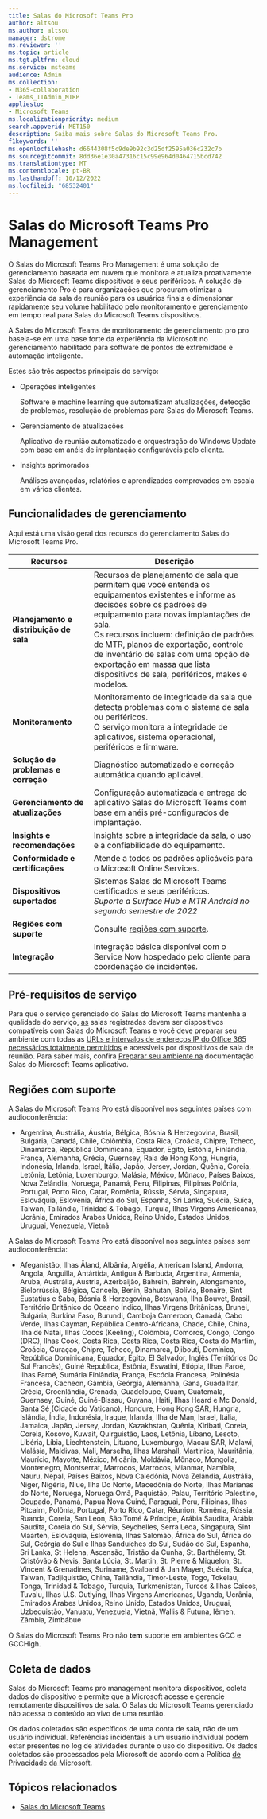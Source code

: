 ```yaml
---
title: Salas do Microsoft Teams Pro
author: altsou
ms.author: altsou
manager: dstrome
ms.reviewer: ''
ms.topic: article
ms.tgt.pltfrm: cloud
ms.service: msteams
audience: Admin
ms.collection:
- M365-collaboration
- Teams_ITAdmin_MTRP
appliesto:
- Microsoft Teams
ms.localizationpriority: medium
search.appverid: MET150
description: Saiba mais sobre Salas do Microsoft Teams Pro.
f1keywords: ''
ms.openlocfilehash: d6644308f5c9de9b92c3d25df2595a036c232c7b
ms.sourcegitcommit: 8dd36e1e30a47316c15c99e964d0464715bcd742
ms.translationtype: MT
ms.contentlocale: pt-BR
ms.lasthandoff: 10/12/2022
ms.locfileid: "68532401"
---
```

# <a name="microsoft-teams-rooms-pro-management"></a>Salas do Microsoft Teams Pro Management

O Salas do Microsoft Teams Pro Management é uma solução de gerenciamento baseada em nuvem que monitora e atualiza proativamente Salas do Microsoft Teams dispositivos e seus periféricos. A solução de gerenciamento Pro é para organizações que procuram otimizar a experiência da sala de reunião para os usuários finais e dimensionar rapidamente seu volume habilitado pelo monitoramento e gerenciamento em tempo real para Salas do Microsoft Teams dispositivos. 

A Salas do Microsoft Teams de monitoramento de gerenciamento pro pro baseia-se em uma base forte da experiência da Microsoft no gerenciamento habilitado para software de pontos de extremidade e automação inteligente. 


Estes são três aspectos principais do serviço:  

- Operações inteligentes  

   Software e machine learning que automatizam atualizações, detecção de problemas, resolução de problemas para Salas do Microsoft Teams.  

- Gerenciamento de atualizações  

   Aplicativo de reunião automatizado e orquestração do Windows Update com base em anéis de implantação configuráveis pelo cliente.

- Insights aprimorados  

   Análises avançadas, relatórios e aprendizados comprovados em escala em vários clientes.  


## <a name="management-capabilities"></a>Funcionalidades de gerenciamento

Aqui está uma visão geral dos recursos do gerenciamento Salas do Microsoft Teams Pro.

|Recursos  |Descrição  |
|---------|---------|
|**Planejamento e distribuição de sala**   |Recursos de planejamento de sala que permitem que você entenda os equipamentos existentes e informe as decisões sobre os padrões de equipamento para novas implantações de sala. <br> Os recursos incluem: definição de padrões de MTR, planos de exportação, controle de inventário de salas com uma opção de exportação em massa que lista dispositivos de sala, periféricos, makes e modelos.        |
|**Monitoramento**  |Monitoramento de integridade da sala que detecta problemas com o sistema de sala ou periféricos. <br> O serviço monitora a integridade de aplicativos, sistema operacional, periféricos e firmware.         |
|**Solução de problemas e correção**  |Diagnóstico automatizado e correção automática quando aplicável.         |
|**Gerenciamento de atualizações**    |Configuração automatizada e entrega do aplicativo Salas do Microsoft Teams com base em anéis pré-configurados de implantação.         |
|**Insights e recomendações**     |Insights sobre a integridade da sala, o uso e a confiabilidade do equipamento.         |
|**Conformidade e certificações**   |Atende a todos os padrões aplicáveis para o Microsoft Online Services.         |
|**Dispositivos suportados**    |Sistemas Salas do Microsoft Teams certificados e seus periféricos.<br>*Suporte a Surface Hub e MTR Android no segundo semestre de 2022*        |
|**Regiões com suporte**    |Consulte [regiões com suporte](#supported-regions).        |
|**Integração**    |Integração básica disponível com o Service Now hospedado pelo cliente para coordenação de incidentes.         |

## <a name="service-prerequisites"></a>Pré-requisitos de serviço

Para que o serviço gerenciado do Salas do Microsoft Teams mantenha a qualidade do serviço, [as](requirements.md#hardware-requirements) salas registradas devem ser dispositivos compatíveis com Salas do Microsoft Teams e você deve preparar seu ambiente com todas as [URLs e intervalos de endereços IP do Office 365 necessários totalmente permitidos](/office365/enterprise/urls-and-ip-address-ranges) e acessíveis por dispositivos de sala de reunião. Para saber mais, confira [Preparar seu ambiente na](rooms-prep.md) documentação Salas do Microsoft Teams aplicativo.

## <a name="supported-regions"></a>Regiões com suporte

A Salas do Microsoft Teams Pro está disponível nos seguintes países com audioconferência:

- Argentina, Austrália, Áustria, Bélgica, Bósnia & Herzegovina, Brasil, Bulgária, Canadá, Chile, Colômbia, Costa Rica, Croácia, Chipre, Tcheco, Dinamarca, República Dominicana, Equador, Egito, Estônia, Finlândia, França, Alemanha, Grécia, Guernsey, Raia de Hong Kong, Hungria, Indonésia, Irlanda, Israel, Itália, Japão, Jersey, Jordan, Quênia, Coreia, Letônia, Letônia, Luxemburgo, Malásia, México, Mônaco, Países Baixos, Nova Zelândia, Noruega, Panamá, Peru, Filipinas, Filipinas  Polônia, Portugal, Porto Rico, Catar, Romênia, Rússia, Sérvia, Singapura, Eslováquia, Eslovênia, África do Sul, Espanha, Sri Lanka, Suécia, Suíça, Taiwan, Tailândia, Trinidad & Tobago, Turquia, Ilhas Virgens Americanas, Ucrânia, Emirados Árabes Unidos, Reino Unido, Estados Unidos, Uruguai, Venezuela, Vietnã

A Salas do Microsoft Teams Pro está disponível nos seguintes países sem audioconferência:

- Afeganistão, Ilhas Åland, Albânia, Argélia, American Island, Andorra, Angola, Anguilla, Antártida, Antigua & Barbuda, Argentina, Armenia, Aruba, Austrália, Áustria, Azerbaijão, Bahrein, Bahrein, Alongamento, Bielorrússia, Bélgica, Cancela, Benin, Bahutan, Bolívia, Bonaire, Sint Eustatius e Saba, Bósnia & Herzegovina, Botswana, Ilha Bouvet, Brasil, Território Britânico do Oceano Índico, Ilhas Virgens Britânicas, Brunei, Bulgária, Burkina Faso, Burundi, Camboja  Cameroon, Canadá, Cabo Verde, Ilhas Cayman, República Centro-Africana, Chade, Chile, China, Ilha de Natal, Ilhas Cocos (Keeling), Colômbia, Comoros, Congo, Congo (DRC), Ilhas Cook, Costa Rica, Costa Rica, Costa Rica, Costa do Marfim, Croácia, Curaçao, Chipre, Tcheco, Dinamarca, Djibouti, Dominica, República Dominicana, Equador, Egito, El Salvador, Inglês (Territórios Do Sul Francês), Guiné  Republica, Estônia, Eswatini, Etiópia, Ilhas Faroé, Ilhas Faroé, Sumária  Finlândia, França, Escócia Francesa, Polinésia Francesa, Cacheon, Gâmbia, Geórgia, Alemanha, Gana, Guadalltar, Grécia, Groenlândia, Grenada, Guadeloupe, Guam, Guatemala, Guernsey, Guiné, Guiné-Bissau, Guyana, Haiti, Ilhas Heard e Mc Donald, Santa Sé (Cidade do Vaticano), Hondure, Hong Kong SAR, Hungria, Islândia, Índia, Indonésia, Iraque, Irlanda, Ilha de Man, Israel, Itália, Jamaica, Japão, Jersey, Jordan, Kazakhstan, Quênia, Kiribati, Coreia, Coreia, Kosovo,  Kuwait, Quirguistão, Laos, Letônia, Líbano, Lesoto, Libéria, Líbia, Liechtenstein, Lituano, Luxemburgo, Macau SAR, Malawi, Malásia, Maldivas, Mali, Marselha, Ilhas Marshall, Martinica, Mauritânia, Maurício, Mayotte, México, Micânia, Moldávia, Mônaco, Mongolia, Montenegro, Montserrat, Marrocos, Marrocos, Mianmar, Namíbia, Nauru, Nepal, Países Baixos, Nova Caledônia, Nova Zelândia, Austrália, Niger, Nigéria, Niue, Ilha Do Norte, Macedônia do Norte, Ilhas Marianas do Norte, Noruega, Noruega  Omã, Paquistão, Palau, Território Palestino, Ocupado, Panamá, Papua Nova Guiné, Paraguai, Peru, Filipinas, Ilhas Pitcairn, Polônia, Portugal, Porto Rico, Catar, Réunion, Romênia, Rússia, Ruanda, Coreia, San Leon, São Tomé & Príncipe, Arábia Saudita, Arábia Saudita, Coreia do Sul, Sérvia, Seychelles, Serra Leoa, Singapura, Sint Maarten, Eslováquia, Eslovênia, Ilhas Salomão, África do Sul, África do Sul, Geórgia do Sul e Ilhas Sanduíches do Sul,  Sudão do Sul, Espanha, Sri Lanka, St Helena, Ascensão, Tristão da Cunha, St. Barthélemy, St. Cristóvão & Nevis, Santa Lúcia, St. Martin, St. Pierre & Miquelon, St. Vincent & Grenadines, Suriname, Svalbard & Jan Mayen, Suécia, Suíça, Taiwan, Tadjiquistão, China, Tailândia, Timor-Leste, Togo, Tokelau, Tonga, Trinidad & Tobago, Turquia, Turkmenistan, Turcos & Ilhas Caicos, Tuvalu, Ilhas U.S. Outlying,  Ilhas Virgens Americanas, Uganda, Ucrânia, Emirados Árabes Unidos, Reino Unido, Estados Unidos, Uruguai, Uzbequistão, Vanuatu, Venezuela, Vietnã, Wallis & Futuna, Iêmen, Zâmbia, Zimbábue

O Salas do Microsoft Teams Pro não **tem** suporte em ambientes GCC e GCCHigh.

## <a name="data-collection"></a>Coleta de dados

Salas do Microsoft Teams pro management monitora dispositivos, coleta dados do dispositivo e permite que a Microsoft acesse e gerencie remotamente dispositivos de sala. O Salas do Microsoft Teams gerenciado não acessa o conteúdo ao vivo de uma reunião.

Os dados coletados são específicos de uma conta de sala, não de um usuário individual. Referências incidentais a um usuário individual podem estar presentes no log de atividades durante o uso do dispositivo. Os dados coletados são processados pela Microsoft de acordo com a Política [de Privacidade da Microsoft](https://aka.ms/privacy).  

## <a name="related-topics"></a>Tópicos relacionados

- [Salas do Microsoft Teams](https://rooms.microsoft.com)
